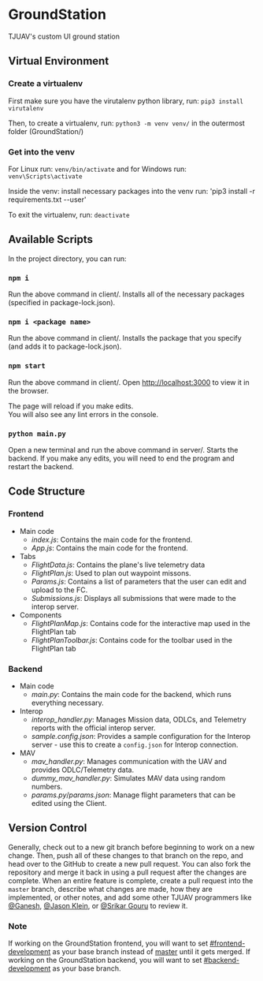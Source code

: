 # GroundStation

TJUAV's custom UI ground station

## Virtual Environment

### Create a virtualenv

First make sure you have the virutalenv python library, run:
`pip3 install virutalenv`

Then, to create a virtualenv, run:
`python3 -m venv venv/`
in the outermost folder (GroundStation/)

### Get into the venv

For Linux run:
`venv/bin/activate`
and for Windows run:
`venv\Scripts\activate`

Inside the venv:
install necessary packages into the venv run:
'pip3 install -r requirements.txt --user'

To exit the virtualenv, run:
`deactivate`

## Available Scripts

In the project directory, you can run:

### `npm i`

Run the above command in client/.
Installs all of the necessary packages (specified in package-lock.json).<br />

### `npm i <package name>`

Run the above command in client/.
Installs the package that you specify (and adds it to package-lock.json).<br />

### `npm start`

Run the above command in client/.
Open [http://localhost:3000](http://localhost:3000) to view it in the browser.

The page will reload if you make edits.<br />
You will also see any lint errors in the console.

### `python main.py`

Open a new terminal and run the above command in server/.
Starts the backend.
If you make any edits, you will need to end the program and restart the backend.

## Code Structure

### Frontend

- Main code
  - _index.js_: Contains the main code for the frontend.
  - _App.js_: Contains the main code for the frontend.
- Tabs
  - _FlightData.js_: Contains the plane's live telemetry data
  - _FlightPlan.js_: Used to plan out waypoint missons.
  - _Params.js_: Contains a list of parameters that the user can edit and upload to the FC.
  - _Submissions.js_: Displays all submissions that were made to the interop server.
- Components
  - _FlightPlanMap.js_: Contains code for the interactive map used in the FlightPlan tab
  - _FlightPlanToolbar.js_: Contains code for the toolbar used in the FlightPlan tab

### Backend

- Main code
  - _main.py_: Contains the main code for the backend, which runs everything necessary.
- Interop
  - _interop_handler.py_: Manages Mission data, ODLCs, and Telemetry reports with the official interop server.
  - _sample.config.json_: Provides a sample configuration for the Interop server - use this to create a `config.json` for Interop connection.
- MAV
  - _mav_handler.py_: Manages communication with the UAV and provides ODLC/Telemetry data.
  - _dummy_mav_handler.py_: Simulates MAV data using random numbers.
  - _params.py_/_params.json_: Manage flight parameters that can be edited using the Client.


## Version Control

Generally, check out to a new git branch before beginning to work on a new change. Then, push all of these changes to that branch on the repo, and head over to the GitHub to create a new pull request. You can also fork the repository and merge it back in using a pull request after the changes are complete. When an entire feature is complete, create a pull request into the `master` branch, describe what changes are made, how they are implemented, or other notes, and add some other TJUAV programmers like [@Ganesh](https://github.com/gnanduru1), [@Jason Klein](https://github.com/Jklein64), or [@Srikar Gouru](https://github.com/srikarg89) to review it.

### Note

If working on the GroundStation frontend, you will want to set [#frontend-development](https://github.com/tj-uav/GroundStation/tree/frontend-development) as your base branch instead of [master](https://github.com/tj-uav/GroundStation/tree/master) until it gets merged. If working on the GroundStation backend, you will want to set [#backend-development](https://github.com/tj-uav/GroundStation/tree/backend-development) as your base branch.
